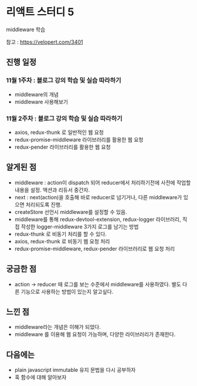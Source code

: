 # 리액트 스터디 5

middleware 학습

참고 : https://velopert.com/3401

## 진행 일정

### 11월 1주차 : 블로그 강의 학습 및 실습 따라하기
* middleware의 개념
* middleware 사용해보기
### 11월 2주차 : 블로그 강의 학습 및 실습 따라하기
* axios, redux-thunk 로 일반적인 웹 요청
* redux-promise-middleware 라이브러리를 활용한 웹 요청
* redux-pender 라이브러리를 활용한 웹 요청

## 알게된 점
* middleware : action이 dispatch 되어 reducer에서 처리하기전에 사전에 작업할 내용을 설정. 액션과 리듀서 중간자.
* next : next(action)을 호출해 바로 reducer로 넘기거나, 다른 middleware가 있으면 처리되도록 진행.
* createStore 선언시 middleware를 설정할 수 있음.
* middleware를 통해 redux-devtool-extension, redux-logger 라이브러리, 직접 작성한 logger-middleware 3가지 로그를 남기는 방법
* redux-thunk 로 비동기 처리를 할 수 있다.
* axios, redux-thunk 로 비동기 웹 요청 처리
* redux-promise-middleware, redux-pender 라이브러리로 웹 요청 처리

## 궁금한 점
* action -> reducer 때 로그를 보는 수준에서 middleware를 사용하였다. 별도 다른 기능으로 사용하는 방법이 있는지 알고싶다.

## 느낀 점
* middleware라는 개념은 이해가 되었다.
* middleware 를 이용해 웹 요청이 가능하며, 다양한 라이브러리가 존재한다.

## 다음에는
* plain javascript immutable 유지 문법을 다시 공부하자
* 훅 함수에 대해 알아보자
